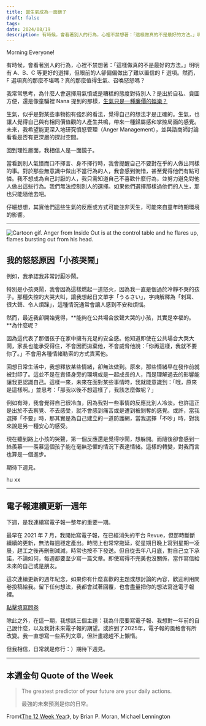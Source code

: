 ```yaml
---
title: 當生氣成為一面鏡子
draft: false
tags: 
date: 2024/08/19
description: 有時候，會看著別人的行為，心裡不禁想著：「這樣做真的不是最好的方法。」明明有 A、B、C 等更好的選擇，但眼前的人卻偏偏做出了難以置信的 F 選項。然而，F 選項真的那麼不堪嗎？真的那麼值得生氣、召喚怒怒嗎？
---
```

Morning Everyone!

有時候，會看著別人的行為，心裡不禁想著：「這樣做真的不是最好的方法。」明明有 A、B、C 等更好的選擇，但眼前的人卻偏偏做出了難以置信的 F 選項。然而，F 選項真的那麼不堪嗎？真的那麼值得生氣、召喚怒怒嗎？

我常常思考，為什麼人會選擇用氣憤或是糟糕的態度對待別人？是出於自私、貪圖方便，還是像童騙裡 Nana 提到的那樣，[​生氣只是一種廉價的娛樂？​](https://open.spotify.com/episode/7aceLlHs6i18jBQWRYH4bA?si=9c97bbf505644069)

生氣，似乎是對某些事物抱有強烈的看法，覺得自己的想法才是正確的。生氣，也讓人覺得自己與有相同價值觀的人產生共鳴，帶來一種歸屬感和掌控局面的感覺。未來，我希望能更深入地研究憤怒管理（Anger Management），並與諮商師討論看看是否有更深層的探討空間。

回到理性層面，我相信人是一面鏡子。

當看到別人氣憤而口不擇言、身不擇行時，我會提醒自己不要對在乎的人做出同樣的事。對於那些無意識中做出不當行為的人，我會感到惋惜，甚至覺得他們有點可憐。我不想成為自己討厭的人，我只需知道自己不喜歡什麼行為，並努力避免對他人做出這些行為。我們無法控制別人的選擇。如果他們選擇那樣過他們的人生，那也只能隨他去吧。

仔細想想，其實他們這些生氣的反應或方式可能並非天生，可能來自童年時期環境的影響。

---

![Cartoon gif. Anger from Inside Out is at the control table and he flares up, flames bursting out from his head.](https://media4.giphy.com/media/v1.Y2lkPTc5MGI3NjExZHU3MXRyNWJ5dHN0cmNkaXFyZ2Y3YzllZG10ZmR4cjVlc2RnajgxOCZlcD12MV9pbnRlcm5hbF9naWZfYnlfaWQmY3Q9Zw/lnBuZsAZ1wN3i/giphy.gif)

## 我的怒怒原因「小孩哭鬧」

例如，我承認我非常討厭吵鬧。

特別是小孩哭鬧，我會因為這樣燃起一道怒火，因為我一直是個過於冷靜不哭的孩子。那種失控的大哭大叫，讓我想起日文單字「うるさい」，字典解釋為「刺耳、很大聲、令人煩躁」，這種情況通常會讓人感到不安和煩惱。

然而，最近我卻開始覺得，**能夠在公共場合放聲大哭的小孩，其實是幸福的。**為什麼呢？

因為這代表了那個孩子在家中擁有充足的安全感。他知道即使在公共場合大哭大鬧，家長也能承受得住，不會因而拋棄他，不會威脅他說：「你再這樣，我就不要你了。」不會用各種情緒勒索的方式責罵他。

回想日常生活中，我想釋放某些情緒，卻無法做到。原來，那些情緒早在發作前就被封印了。這並不是在責怪身旁的環境或是一起成長的人，而是理解過去的影響能讓我更認識自己。這樣一來，未來在面對某些事情時，我就能意識到：「哦，原來是這樣啊。」並思考：「那我以後不想這樣了，我該怎麼做呢？」

例如有時，我會覺得自己很冷血，因為我對一些事情的反應比別人冷淡。也許這正是出於不去察覺、不去感受，就不會感到痛苦或是遭到被剝奪的感覺。或許，當我選擇「不要」時，那其實是為自己建立的一道防護網，當我選擇「不吵」時，對我來說是另一種安心的感受。

現在聽到路上小孩的哭聲，第一個反應還是覺得吵鬧，想躲開。而隨後卻會感到一絲羨慕——羨慕這個孩子能在毫無恐懼的情況下表達情緒。這樣的轉變，對我而言也算是一個進步。

期待下週見。

hu xx

---

## 電子報連續更新一週年

下週，是我連續寫電子報一整年的重要一期。

最早在 2021 年 7 月，我開始寫電子報，在已經消失的平台 Revue，但那時斷斷續續的更新，無法每週穩定產出。時間上也常常拖延，從星期日晚上寫到星期一凌晨，趕工之後再刪刪減減，時常也按不下發送。但自從去年八月底，對自己立下承諾，不論如何，每週都要至少寫一篇文章。即使寫得不完美也沒關係，當作寫信給未來的自己或是朋友。

這次連續更新的週年紀念，如果你有什麼喜歡的主題或想討論的內容，歡迎利用問卷投稿給我。留下任何想法，我都會試著回覆，也會盡量把你的想法寫進電子報裡。

[點擊填寫問卷](https://forms.gle/ryUYefP9Yua3mmaz6)

除此之外，在這一期，我想談三個主題：我為什麼要寫電子報、我想對一年前的自己說什麼，以及我對未來電子報的期望。或許到了2025年，電子報的風格會有所改變。我一直想寫一些系列文章，但計畫總趕不上懶惰。

但我相信，日常就是修行：）期待下週見。

---

## **本週金句 Quote of the Week**

> The greatest predictor of your future are your daily actions. 
> 
> 最強的未來預測是你的日常。

From《[​The 12 Week Year​](https://r10.to/hkATjJ)》, by Brian P. Moran, Michael Lennington